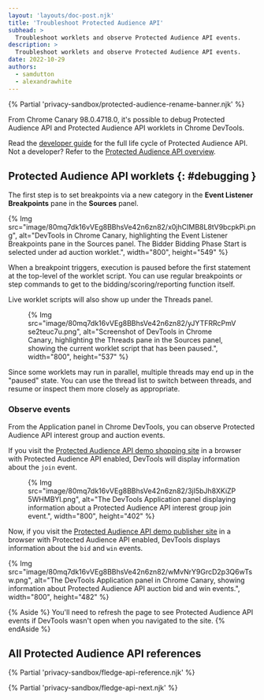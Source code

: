 ```yaml
---
layout: 'layouts/doc-post.njk'
title: 'Troubleshoot Protected Audience API'
subhead: >
  Troubleshoot worklets and observe Protected Audience API events.
description: >
  Troubleshoot worklets and observe Protected Audience API events.
date: 2022-10-29
authors:
  - samdutton
  - alexandrawhite
---
```


{% Partial 'privacy-sandbox/protected-audience-rename-banner.njk' %}

From Chrome Canary 98.0.4718.0, it's possible to debug Protected Audience API and Protected Audience API
worklets in Chrome DevTools.

Read the [developer guide](/blog/fledge-api) for the full life cycle of Protected Audience API. 
Not a developer? Refer to the
[Protected Audience API overview](/docs/privacy-sandbox/fledge).

## Protected Audience API worklets {: #debugging }

The first step is to set breakpoints via a new category in the
**Event Listener Breakpoints** pane in the **Sources** panel.

{% Img
  src="image/80mq7dk16vVEg8BBhsVe42n6zn82/x0jhCIMB8L8tV9bcpkPi.png",
  alt="DevTools in Chrome Canary, highlighting the Event Listener Breakpoints pane in the Sources panel. The Bidder Bidding Phase Start is selected under ad auction worklet.",
  width="800", height="549"
%}

When a breakpoint triggers, execution is paused before the first statement at
the top-level of the worklet script. You can use regular breakpoints or step
commands to get to the bidding/scoring/reporting function itself.

Live worklet scripts will also show up under the Threads panel.

<figure>
{% Img src="image/80mq7dk16vVEg8BBhsVe42n6zn82/yJYTFRRcPmVse2teuc7u.png",
alt="Screenshot of DevTools in Chrome Canary, highlighting the Threads pane in the Sources panel, showing the current worklet script that has been paused.", width="800", height="537" %}
</figure>

Since some worklets may run in parallel, multiple threads may end up in the
"paused" state. You can use the thread list to switch between threads, and
resume or inspect them more closely as appropriate.

### Observe events

From the Application panel in Chrome DevTools, you can observe Protected Audience API interest
group and auction events.

If you visit the [Protected Audience API demo shopping site](https://shopping-fledge-demo.glitch.me/advertiser/shopping.html)
in a browser with Protected Audience API enabled, DevTools will display information about the `join` event.

<figure>
{% Img
  src="image/80mq7dk16vVEg8BBhsVe42n6zn82/3jI5bJh8XKiZP5WHMBYl.png",
  alt="The DevTools Application panel displaying information about a Protected Audience API interest group join event.", width="800", height="402"
%}
</figure>

Now, if you visit the
[Protected Audience API demo publisher site](https://publisher-fledge-demo.glitch.me/publisher/index.html?fencedframe)
in a browser with Protected Audience API enabled, DevTools displays information about the `bid`
and `win` events.

{% Img
  src="image/80mq7dk16vVEg8BBhsVe42n6zn82/wMvNrY9GrcD2p3Q6wTsw.png",
  alt="The DevTools Application panel in Chrome Canary, showing information about Protected Audience API auction bid and win events.", width="800", height="482"
%}

{% Aside %}
You'll need to refresh the page to see Protected Audience API events if DevTools wasn't open
when you navigated to the site.
{% endAside %}

## All Protected Audience API references

{% Partial 'privacy-sandbox/fledge-api-reference.njk' %}

{% Partial 'privacy-sandbox/fledge-api-next.njk' %}
